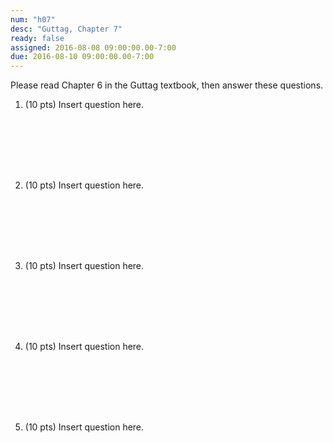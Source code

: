 ```yaml
---
num: "h07"
desc: "Guttag, Chapter 7"
ready: false
assigned: 2016-08-08 09:00:00.00-7:00
due: 2016-08-10 09:00:00.00-7:00
---
```


Please read Chapter 6 in the Guttag textbook, then answer these questions.

<ol>

<li markdown="1" style="margin-bottom:8em;">

(10 pts) Insert question here.

</li>


<li markdown="1" style="margin-bottom:8em;">

(10 pts) Insert question here.

</li>


<li markdown="1" style="margin-bottom:8em;" class="page-break-before">

(10 pts) Insert question here.

</li>


<li markdown="1" style="margin-bottom:8em;" >

(10 pts) Insert question here.

</li>


<li markdown="1" style="margin-bottom:8em;" >

(10 pts) Insert question here.

</li>

</ol>
